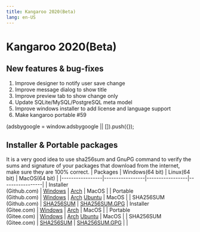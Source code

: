 ```yaml
---
title: Kangaroo 2020(Beta)
lang: en-US
---
```


# Kangaroo 2020(Beta)

## New features & bug-fixes
1. Improve designer to notify user save change
2. Improve message dialog to show title
3. Improve preview tab to show change only
4. Update SQLite/MySQL/PostgreSQL meta model
5. Improve windows installer to add license and language support
6. Make kangaroo portable #59

<div>
    <script2 type="text/javascript" async="true" src="https://pagead2.googlesyndication.com/pagead/js/adsbygoogle.js" />
    <ins class="adsbygoogle"
        style="display:block; text-align:center;"
        data-ad-layout="in-article"
        data-ad-format="fluid"
        data-ad-client="ca-pub-3975819313740938"
        data-ad-slot="6760827895"></ins>
    <script2 type="text/javascript">
        (adsbygoogle = window.adsbygoogle || []).push({});
    </script2>
</div>


## Installer & Portable packages
It is a very good idea to use sha256sum and GnuPG command to verify the sums and signature of your packages that download from the internet, make sure they are 100% correct.
| Packages        | Windows(64 bit) | Linux(64 bit)   | MacOS(64 bit)   |
|-----------------|-----------------|-----------------|-----------------|
| Installer<br/>(Github.com) | [Windows](https://github.com/dbkangaroo/kangaroo/releases/download/v0.99.1.200824/kangaroo-0.99.1.200824-AMD64.exe) | [Arch](https://github.com/dbkangaroo/kangaroo/releases/download/v0.99.1.200824/kangaroo-0.99.1.200824-1-x86_64.pkg.tar.xz) | MacOS |
| Portable<br/>(Github.com) | [Windows](https://github.com/dbkangaroo/kangaroo/releases/download/v0.99.1.200824/kangaroo-0.99.1.200824-AMD64.7z) | [Arch](https://github.com/dbkangaroo/kangaroo/releases/download/v0.99.1.200824/kangaroo-0.99.1.200824-arch.tar.gz) [Ubuntu](https://github.com/dbkangaroo/kangaroo/releases/download/v0.99.1.200824/kangaroo-0.99.1.200824-ubuntu.tar.gz) | MacOS |
| SHA256SUM<br/>(Github.com) | [SHA256SUM](https://github.com/dbkangaroo/kangaroo/releases/download/v0.99.1.200824/kangaroo-0.99.1.200824.sha256sum) | [SHA256SUM.GPG](https://github.com/dbkangaroo/kangaroo/releases/download/v0.99.1.200824/kangaroo-0.99.1.200824.sha256sum.asc)
| Installer<br/>(Gitee.com) | [Windows](https://gitee.com/dbkangaroo/kangaroo/attach_files/460605/download) | [Arch](https://gitee.com/dbkangaroo/kangaroo/attach_files/460602/download) | MacOS |
| Portable<br/>(Gitee.com)  | [Windows](https://gitee.com/dbkangaroo/kangaroo/attach_files/460612/download) | [Arch](https://gitee.com/dbkangaroo/kangaroo/attach_files/460598/download) [Ubuntu](https://gitee.com/dbkangaroo/kangaroo/attach_files/460599/download) | MacOS |
| SHA256SUM<br/>(Gitee.com) | [SHA256SUM](https://gitee.com/dbkangaroo/kangaroo/attach_files/460600/download) | [SHA256SUM.GPG](https://gitee.com/dbkangaroo/kangaroo/attach_files/460601/download) | |
